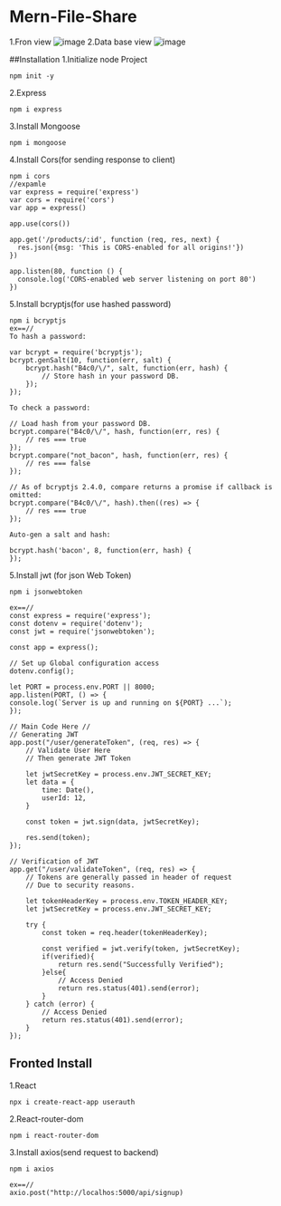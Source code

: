 # Mern-File-Share
1.Fron view
![image](https://github.com/akku27-cse/Mern-File-Share/assets/115920400/008ec3bd-0895-441c-8a35-f92894d69d29)
2.Data base view
![image](https://github.com/akku27-cse/Mern-File-Share/assets/115920400/ae9e7e01-4e4b-4cdf-af12-a0bd060b425d)


##Installation 
1.Initialize node Project
```shell
npm init -y
```
2.Express
```shell
npm i express
```
3.Install Mongoose
```shell
npm i mongoose
```
4.Install Cors(for sending response to client)
```shell
npm i cors
//expamle
var express = require('express')
var cors = require('cors')
var app = express()

app.use(cors())

app.get('/products/:id', function (req, res, next) {
  res.json({msg: 'This is CORS-enabled for all origins!'})
})

app.listen(80, function () {
  console.log('CORS-enabled web server listening on port 80')
})
```
5.Install bcryptjs(for use hashed password)
```shell
npm i bcryptjs
ex==//
To hash a password:

var bcrypt = require('bcryptjs');
bcrypt.genSalt(10, function(err, salt) {
    bcrypt.hash("B4c0/\/", salt, function(err, hash) {
        // Store hash in your password DB.
    });
});

To check a password:

// Load hash from your password DB.
bcrypt.compare("B4c0/\/", hash, function(err, res) {
    // res === true
});
bcrypt.compare("not_bacon", hash, function(err, res) {
    // res === false
});
 
// As of bcryptjs 2.4.0, compare returns a promise if callback is omitted:
bcrypt.compare("B4c0/\/", hash).then((res) => {
    // res === true
});

Auto-gen a salt and hash:

bcrypt.hash('bacon', 8, function(err, hash) {
});

```
5.Install jwt (for json Web Token)
```shell
npm i jsonwebtoken

ex==//
const express = require('express'); 
const dotenv = require('dotenv'); 
const jwt = require('jsonwebtoken'); 

const app = express(); 

// Set up Global configuration access 
dotenv.config(); 

let PORT = process.env.PORT || 8000; 
app.listen(PORT, () => { 
console.log(`Server is up and running on ${PORT} ...`); 
}); 

// Main Code Here // 
// Generating JWT 
app.post("/user/generateToken", (req, res) => { 
	// Validate User Here 
	// Then generate JWT Token 

	let jwtSecretKey = process.env.JWT_SECRET_KEY; 
	let data = { 
		time: Date(), 
		userId: 12, 
	} 

	const token = jwt.sign(data, jwtSecretKey); 

	res.send(token); 
}); 

// Verification of JWT 
app.get("/user/validateToken", (req, res) => { 
	// Tokens are generally passed in header of request 
	// Due to security reasons. 

	let tokenHeaderKey = process.env.TOKEN_HEADER_KEY; 
	let jwtSecretKey = process.env.JWT_SECRET_KEY; 

	try { 
		const token = req.header(tokenHeaderKey); 

		const verified = jwt.verify(token, jwtSecretKey); 
		if(verified){ 
			return res.send("Successfully Verified"); 
		}else{ 
			// Access Denied 
			return res.status(401).send(error); 
		} 
	} catch (error) { 
		// Access Denied 
		return res.status(401).send(error); 
	} 
});
```
## Fronted Install
1.React
```shell
npx i create-react-app userauth
```
2.React-router-dom
```shell
npm i react-router-dom
```
3.Install axios(send request to backend)
```shell
npm i axios

ex==//
axio.post("http://localhos:5000/api/signup)
```

